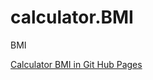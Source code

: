 # calculator.BMI
BMI
 
<a href="https://kolanoadrian.github.io/calculator.BMI"> Calculator BMI in Git Hub  Pages</a>
